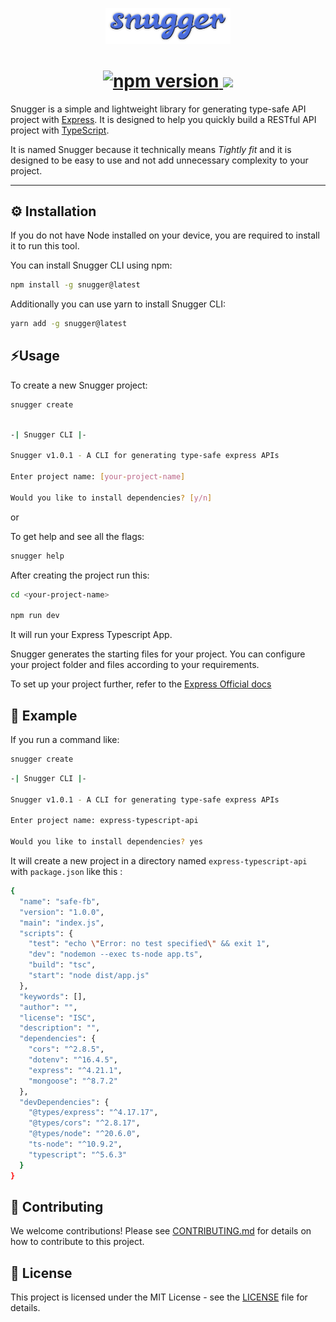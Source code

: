 <p align="center">
<img src="./docs/snugger-logo.png" alt="snugger logo" width="200"/>
</p>

##

<h1 align="center">
<a href="https://www.npmjs.com/package/snugger">
  <img src="https://img.shields.io/npm/v/snugger.svg" alt="npm version">
</a>
<a href="https://github.com/The-Finding-Labs/snugger/blob/main/LICENSE"> 
  <img src="https://img.shields.io/github/license/The-Finding-Labs/snugger"/>
</a>
<!--<a href="https://github.com/The-Finding-Labs/snugger/actions"> -->
<!--  <img alt="GitHub Actions Workflow Status" src="https://img.shields.io/github/actions/workflow/status/The-Finding-Labs/snugger/.github%2Fworkflows%2Fbuild.yml">-->
<!--</a>-->
</h1>

Snugger is a simple and lightweight library for generating type-safe API project with [Express](https://expressjs.com/). It is designed to help you quickly build a RESTful API project with [TypeScript](https://www.typescriptlang.org/).

It is named Snugger because it technically means <i>Tightly fit</i> and it is designed to be easy to use and not add unnecessary complexity to your project.

---

## ⚙️ Installation

If you do not have Node installed on your device, you are required to install it to run this tool.

You can install Snugger CLI using npm:

```bash
npm install -g snugger@latest
```

Additionally you can use yarn to install Snugger CLI:

```bash
yarn add -g snugger@latest
```

## ⚡Usage

To create a new Snugger project:

```bash
snugger create
```

```bash

-| Snugger CLI |-

Snugger v1.0.1 - A CLI for generating type-safe express APIs

Enter project name: [your-project-name]

Would you like to install dependencies? [y/n]

```

or

To get help and see all the flags:

```bash
snugger help
```

After creating the project run this:

```bash
cd <your-project-name>

npm run dev
```

It will run your Express Typescript App.

<!--<p align="center">-->
<!--  <img src="https://github.com/user-attachments/assets/c7d06b42-bad8-46ec-9301-c4b0c1b637b9" />-->
<!--</p>-->

Snugger generates the starting files for your project. You can configure your project folder and files according to your requirements.

To set up your project further, refer to the [Express Official docs](https://expressjs.com/)

## 🔷 Example

If you run a command like:

```bash
snugger create
```

```bash
-| Snugger CLI |-

Snugger v1.0.1 - A CLI for generating type-safe express APIs

Enter project name: express-typescript-api

Would you like to install dependencies? yes

```

It will create a new project in a directory named `express-typescript-api` with `package.json` like this :

```bash
{
  "name": "safe-fb",
  "version": "1.0.0",
  "main": "index.js",
  "scripts": {
    "test": "echo \"Error: no test specified\" && exit 1",
    "dev": "nodemon --exec ts-node app.ts",
    "build": "tsc",
    "start": "node dist/app.js"
  },
  "keywords": [],
  "author": "",
  "license": "ISC",
  "description": "",
  "dependencies": {
    "cors": "^2.8.5",
    "dotenv": "^16.4.5",
    "express": "^4.21.1",
    "mongoose": "^8.7.2"
  },
  "devDependencies": {
    "@types/express": "^4.17.17",
    "@types/cors": "^2.8.17",
    "@types/node": "^20.6.0",
    "ts-node": "^10.9.2",
    "typescript": "^5.6.3"
  }
}
```

<!-- Please refer to [USAGE.md](docs/USAGE.md) for more detailed usage instructions. -->

## 👥 Contributing

We welcome contributions! Please see [CONTRIBUTING.md](docs/CONTRIBUTING.md) for details on how to contribute to this project.

## 📜 License

This project is licensed under the MIT License - see the [LICENSE](LICENSE) file for details.
